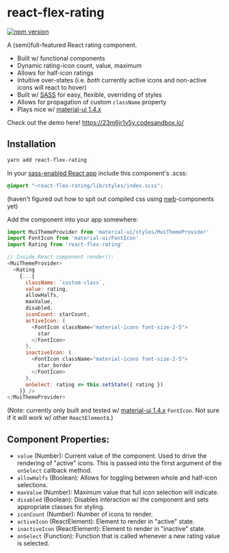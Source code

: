 # react-flex-rating

<!-- [![Travis][build-badge]][build] -->
[![npm version](https://img.shields.io/npm/v/react-flex-rating.svg)](https://www.npmjs.com/package/react-flex-rating)
<!-- [![Coveralls][coveralls-badge]][coveralls] -->
<!-- [build-badge]: https://img.shields.io/travis/user/repo/master.png?style=flat-square 
[build]: https://travis-ci.org/user/repo -->


<!-- [//] [coveralls-badge]: https://img.shields.io/coveralls/user/repo/master.png?style=flat-square
[coveralls]: https://coveralls.io/github/user/repo -->

A (semi)full-featured React rating component.

- Built w/ functional components
- Dynamic rating-icon count, value, maximum
- Allows for half-icon ratings
- Intuitive over-states (i.e. _both_ currently active icons and non-active icons will react to hover)
- Built w/ [SASS](https://sass-lang.com/) for easy, flexible, overriding of styles
- Allows for propagation of custom `className` property
- Plays nice w/ [material-ui 1.4.x](https://material-ui.com/)

Check out the demo here! https://23m6jr1v5y.codesandbox.io/

## Installation

```bash
yarn add react-flex-rating
```

In your [sass-enabled React app](https://medium.com/front-end-hacking/how-to-add-sass-or-scss-to-create-react-app-c303dae4b5bc) include this component's .scss:
```css
@import "~react-flex-rating/lib/styles/index.scss";
```
(haven't figured out how to spit out compiled css using [nwb](https://github.com/insin/nwb)-components yet)

Add the component into your app somewhere:
```javascript
import MuiThemeProvider from 'material-ui/styles/MuiThemeProvider'
import FontIcon from 'material-ui/FontIcon'
import Rating from 'react-flex-rating'

// Inside React component render():
<MuiThemeProvider>
  <Rating
    {...{
      className: `custom-class`,
      value: rating,
      allowHalfs,
      maxValue,
      disabled,
      iconCount: starCount,
      activeIcon: (
        <FontIcon className="material-icons font-size-2-5">
          star
        </FontIcon>
      ),
      inactiveIcon: (
        <FontIcon className="material-icons font-size-2-5">
          star_border
        </FontIcon>
      ),
      onSelect: rating => this.setState({ rating })
    }} />
</MuiThemeProvider>
```
(Note: currently only built and tested w/ [material-ui 1.4.x](https://material-ui.com/) `FontIcon`. Not sure if it will work w/ other `ReactElement`s.)

## Component Properties:
- `value` (Number): Current value of the component.  Used to drive the rendering of "active" icons. This is passed into the firrst argument of the `onSelect` callback method.
- `allowHalfs` (Boolean): Allows for toggling between whole and half-icon selections.
- `maxValue` (Number): Maximum value that full icon selection will indicate.
- `disabled` (Boolean): Disables interaction w/ the component and sets appropriate classes for styling.
- `iconCount` (Number): Number of icons to render.
- `activeIcon` (ReactElement): Element to render in "active" state.
- `inactiveIcon` (ReactElement): Element to render in "inactive" state.
- `onSelect` (Function): Function that is called whenever a new rating value is selected.
